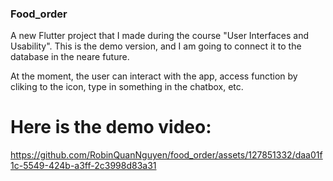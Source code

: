 ### Food_order

A new Flutter project that I made during the course "User Interfaces and Usability". This is the demo version, and I am going to connect it to the database in the neare future. 

At the moment, the user can interact with the app, access function by cliking to the icon, type in something in the chatbox, etc.

# Here is the demo video:

https://github.com/RobinQuanNguyen/food_order/assets/127851332/daa01f1c-5549-424b-a3ff-2c3998d83a31

